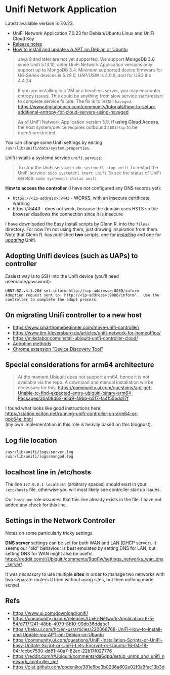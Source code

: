 # Unifi Network Application

Latest available version is 7.0.23.

+ UniFi Network Application 7.0.23 for Debian/Ubuntu Linux and UniFi Cloud Key
+ [Release notes](https://community.ui.com/releases/UniFi-Network-Application-7-0-23/f1b404b4-f595-4346-aaa1-df6941e35525)
+ [How to install and update via APT on Debian or Ubuntu](https://help.ui.com/hc/en-us/articles/220066768-UniFi-How-to-Install-and-Update-via-APT-on-Debian-or-Ubuntu)

> Java 9 and later are not yet supported.
> We support **MongoDB 3.6** since Unifi 5.13.10, older UniFi Network Application versions only support up to MongoDB 3.4.
> Minimum supported device firmware for U6-Series devices is 5.29.0, UAP/USW is 4.0.9, and for USG it's 4.4.34.

> If you are installing in a VM or a headless server, you may encounter entropy issues. 
> This could be anything from slow service start/restart to complete service failure. 
> The fix is to install `haveged`.
> https://www.digitalocean.com/community/tutorials/how-to-setup-additional-entropy-for-cloud-servers-using-haveged

> As of UniFi Network Application version 5.9, **if using Cloud Access**, 
> the host system/device requires outbound `8883/tcp` to be open/unrestricted.

You can change some Unifi settings by editing `/usr/lib/unifi/data/system.properties`.

Unifi installs a systemd service `unifi.service`:
> To stop the UniFi service: `sudo systemctl stop unifi`
> To restart the UniFi service: `sudo systemctl start unifi`
> To see the status of UniFi service: `sudo systemctl status unifi`

**How to access the controller** (I have not configured any DNS records yet):
+ `https://<ip-address>:8443` - WORKS, with an insecure certificate warning
+ https://<domain-name>:8443 - does not work, because the domain uses HSTS so the browser disallows the connection since it is insecure

I have downloaded the Easy Install scripts by Glenn R. into the `files/` directory.
For now I'm not using them, just drawing inspiration from them.
Note that Glenn R. has published **two** scripts, one for
[*installing*](https://get.glennr.nl/unifi/install/install_latest/unifi-latest.sh)
and one for [*updating*](https://get.glennr.nl/unifi/update/unifi-update.sh) Unifi.



## Adopting Unifi devices (such as UAPs) to controller

Easiest way is to SSH into the Unifi device (you'll need username/password):

```
UBNT-BZ.v4.3.20# set-inform http://<ip-address>:8080/inform
Adoption request sent to 'http://<ip-address>:8080/inform'.  Use the controller to complete the adopt process.
```


## On migrating Unifi controller to a new host

+ https://www.smarthomebeginner.com/move-unifi-controller/
+ https://www.tim-kleyersburg.de/articles/unifi-network-for-homeoffice/
+ https://miketabor.com/install-ubiquiti-unifi-controller-cloud/
+ [Adoption methods](https://help.ui.com/hc/en-us/articles/204909754)
+ [Chrome extension "Device Discovery Tool"](https://chrome.google.com/webstore/detail/ubiquiti-device-discovery/hmpigflbjeapnknladcfphgkemopofig)



## Special considerations for arm64 architecture

> At the moment Ubiquiti does not support arm64, hence it is not available via the repo. 
> A download and manual installation will be necessary for this.
> https://community.ui.com/questions/apt-get-Unable-to-find-expected-entry-ubiquiti-binary-arm64-Packages/30a08d62-e5a9-49bb-b5f7-fa4f55bdd17f  

I found what looks like good instructions here:  
https://station.eciton.net/running-unifi-controller-on-arm64-or-ppc64el.html  
(my own implementation in this role is heavily based on this blogpost).



## Log file location

```
/usr/lib/unifi/logs/server.log
/usr/lib/unifi/logs/mongod.log
```



## localhost line in /etc/hosts

The line `127.0.0.1 localhost` (arbitrary spaces) should exist in your `/etc/hosts` file, 
otherwise you will most likely see controller startup issues.

Our `hostname` role *assumes* that this line already exists in the file. 
I have not added any check for this line.



## Settings in the Network Controller

Notes on some particularly tricky settings.

**DNS server** settings can be set for both WAN and LAN (DHCP server).
It seems our "old" behaviour is best emulated by setting DNS for LAN,
but setting DNS for WAN might also be useful.
https://reddit.com/r/Ubiquiti/comments/9qgl1w/settings_networks_wan_dns_server/

It was *necessary* to use multiple **sites** in order to manage two networks
with two separate routers (I tried without using sites, but then nothing made sense).



## Refs

+ https://www.ui.com/download/unifi/
+ https://community.ui.com/releases/UniFi-Network-Application-6-5-54/d717f241-48bb-4979-8b10-99db36ddabe1
+ https://help.ui.com/hc/en-us/articles/220066768-UniFi-How-to-Install-and-Update-via-APT-on-Debian-or-Ubuntu
+ https://community.ui.com/questions/UniFi-Installation-Scripts-or-UniFi-Easy-Update-Script-or-UniFi-Lets-Encrypt-or-Ubuntu-16-04-18-04-/ccbc7530-dd61-40a7-82ec-22b17f027776
+ https://reddit.com/r/Ubiquiti/comments/da6dpq/setup_unms_and_unifi_network_controller_on/
+ https://gist.github.com/codeniko/381e8be3b0236a602e02f0a9fac13b3d
